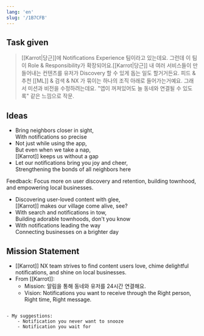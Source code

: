 ```yaml
---
lang: 'en'
slug: '/1B7CFB'
---
```


## Task given

> [[Karrot|당근]]에 Notifications Experience 팀이라고 있는데요. 그런데 이 팀이 Role & Responsibility가 확장되어요.[[Karrot|당근]] 내 여러 서비스들이 만들어내는 컨텐츠를 유저가 Discovery 할 수 있게 돕는 일도 할거거든요. 피드 & 추천 [[ML]] & 검색 & NX 가 묶이는 하나의 조직 아래로 들어가는거예요. 그래서 미션과 비전을 수정하려는데요. "앱이 꺼져있어도 늘 동네와 연결될 수 있도록" 같은 느낌으로 작문.

## Ideas

- Bring neighbors closer in sight,<br/>
  With notifications so precise
- Not just while using the app,<br/>
  But even when we take a nap,<br/>
  [[Karrot]] keeps us without a gap
- Let our notifications bring you joy and cheer,<br/>
  Strengthening the bonds of all neighbors here

Feedback: Focus more on user discovery and retention, building townhood, and empowering local businesses.

- Discovering user-loved content with glee,<br/>
  [[Karrot]] makes our village come alive, see?
- With search and notifications in tow,<br/>
  Building adorable townhoods, don't you know
- With notifications leading the way<br/>
  Connecting businesses on a brighter day

## Mission Statement

- [[Karrot]] NX team strives to find content users love, chime delightful notifications, and shine on local businesses.
- From [[Karrot]]:
  - Mission: 알림을 통해 동네와 유저를 24시간 연결해요.
  - Vision: Notifications you want to receive through the Right person, Right time, Right message.

```

- My suggestions:
    - Notification you never want to snooze
    - Notification you wait for
```
